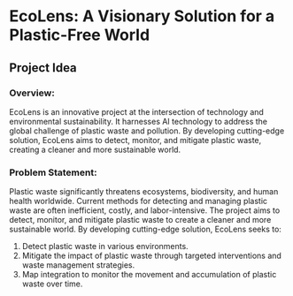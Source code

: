 # EcoLens: A Visionary Solution for a Plastic-Free World
## Project Idea
### Overview:
EcoLens is an innovative project at the intersection of technology and environmental
sustainability. It harnesses AI technology to address the global challenge of plastic waste and
pollution. By developing cutting-edge solution, EcoLens aims to detect, monitor, and mitigate
plastic waste, creating a cleaner and more sustainable world.
### Problem Statement:
Plastic waste significantly threatens ecosystems, biodiversity, and human health
worldwide. Current methods for detecting and managing plastic waste are often inefficient,
costly, and labor-intensive. The project aims to detect, monitor, and mitigate plastic waste to
create a cleaner and more sustainable world. By developing cutting-edge solution, EcoLens
seeks to:
1. Detect plastic waste in various environments.
2. Mitigate the impact of plastic waste through targeted interventions and waste
management strategies.
3. Map integration to monitor the movement and accumulation of plastic waste over time.
